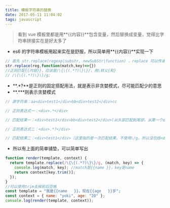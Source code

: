 ```yaml
---
title: 模板字符串的替换
date: 2017-05-11 11:04:02
tags: javascript
---
```


> 看到 vue 模板里都是用**{{内容}}**包含变量，然后替换成变量，觉得比字符串拼接实在是好太多了

* es6 的字符串模板用起来实在是舒服，所以简单用**{{内容}}**实现一下

```javascript
// 首先 str.replace(regexp|substr, newSubStr|function) ，replace 可以传递一个函数
str.replace(reg,function(match,key)=>{})
//正则匹配{{内容}}，应该是/\{\{(.*?)\}\}/，用\转义{和}
// /\{\{(.*?)\}\}/g;
```

* **.\*?**是正则的固定搭配用法，就是表示非贪婪模式，尽可能匹配少的意思
* **.\***则表示贪婪模式

```javascript
// 源字符串：aa<div>test1</div>bb<div>test2</div>cc

// 正则表达式一：<div>.*</div>

// 匹配结果一：<div>test1</div>bb<div>test2</div>(从头部匹配到尾部，从第一个div到最后的那个</div>)

// 正则表达式二：<div>.*?</div>

// 匹配结果二：<div>test1</div>（这里指的是一次匹配结果，不使用\/g，所以没包括<div>test2</div>）
```

* 所以有上面的简单铺垫，可以简单写出

```javascript
function render(template, context) {
  return template.replace(/\{\{(.*?)\}\}/g, (match, key) => {
    console.log(match, key); //match是{{name }}，key是name
    return context[key.trim()];
  });
}
//可以使用trim去掉前后空格
const template = "我是{{name   }}，现在{{age   }}岁";
const context = { name: "yoki", age: "20" };
console.log(render(template, context));
```
